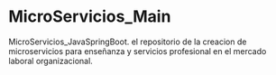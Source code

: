 # MicroServicios_Main
MicroServicios_JavaSpringBoot. el repositorio de la creacion de microservicios para enseñanza y servicios profesional en el mercado laboral organizacional.
